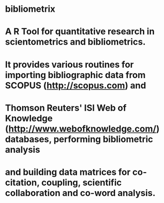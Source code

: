 # bibliometrix 
# A R Tool for quantitative research in scientometrics and bibliometrics.
# It provides various routines for importing bibliographic data from SCOPUS (<http://scopus.com>) and 
# Thomson Reuters' ISI Web of Knowledge (<http://www.webofknowledge.com/>) databases, performing bibliometric analysis 
# and building data matrices for co-citation, coupling, scientific collaboration and co-word analysis.
